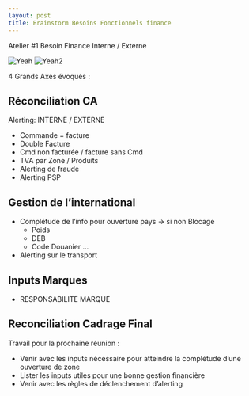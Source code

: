 ```yaml
---
layout: post
title: Brainstorm Besoins Fonctionnels finance
---
```


Atelier #1 Besoin Finance Interne / Externe

![Yeah](https://d2mxuefqeaa7sj.cloudfront.net/s_2DC5A25AC8DBCAA17094859758C22C067D701213DA9A4D5449032FED2A81BD1C_1457016423684_IMG_20160303_103844.jpg)
![Yeah2](https://d2mxuefqeaa7sj.cloudfront.net/s_2DC5A25AC8DBCAA17094859758C22C067D701213DA9A4D5449032FED2A81BD1C_1457016422605_IMG_20160303_103829.jpg)


4 Grands Axes évoqués : 


## Réconciliation CA

Alerting: INTERNE / EXTERNE

- Commande = facture
- Double Facture
- Cmd non facturée / facture sans Cmd 
- TVA par Zone / Produits
- Alerting de fraude
- Alerting PSP


## Gestion de l’international
- Complétude de l’info pour ouverture pays → si non Blocage
  - Poids
  - DEB
  - Code Douanier …
- Alerting sur le transport


## Inputs Marques
- RESPONSABILITE MARQUE


## Reconciliation Cadrage Final

Travail pour la prochaine réunion : 

- Venir avec les inputs nécessaire pour atteindre la complétude d’une ouverture de zone
- Lister les inputs utiles pour une bonne gestion financière 
- Venir avec les règles de déclenchement d’alerting

